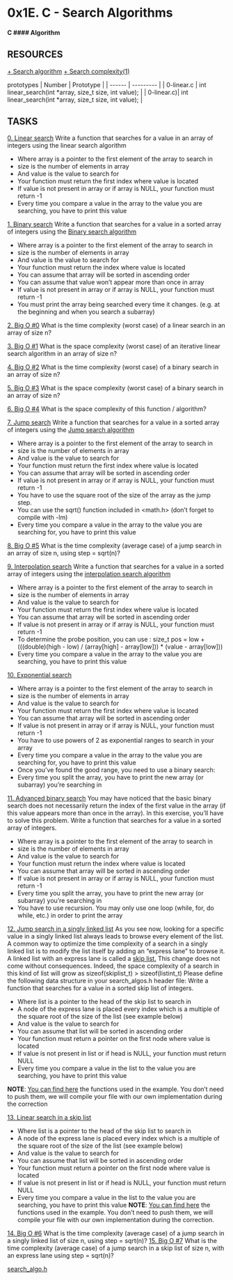 # 0x1E. C - Search Algorithms
#### C #### Algorithm


## RESOURCES
[ + Search algorithm](https://intranet.alxswe.com/rltoken/ap2kuRv8qrUMyQ0-MY3EXw)
[ + Search complexity(1)](https://intranet.alxswe.com/rltoken/QK9ENdoTyqGs0d4_M3XE3g)


prototypes
| Number | Prototype |
| ------ | --------- |
| 0-linear.c | int linear_search(int *array, size_t size, int value); |
| 0-linear.c)| int linear_search(int *array, size_t size, int value); |


## TASKS
[0. Linear search](0-linear.c)
Write a function that searches for a value in an array of integers using the linear search algorithm
 + Where array is a pointer to the first element of the array to search in
 + size is the number of elements in array
 + And value is the value to search for
 + Your function must return the first index where value is located
 + If value is not present in array or if array is NULL, your function must return -1
 + Every time you compare a value in the array to the value you are searching, you have to print this value 


 [1. Binary search](1-binary.c)
 Write a function that searches for a value in a sorted array of integers using the [Binary search algorithm](https://intranet.alxswe.com/rltoken/SnveFJhSDE7o8bEx-kGGpA)
 + Where array is a pointer to the first element of the array to search in
 + size is the number of elements in array
 + And value is the value to search for
 + Your function must return the index where value is located
 + You can assume that array will be sorted in ascending order
 + You can assume that value won’t appear more than once in array
 + If value is not present in array or if array is NULL, your function must return -1
 + You must print the array being searched every time it changes. (e.g. at the beginning and when you search a subarray)

 [2. Big O #0](2-0)
 What is the time complexity (worst case) of a linear search in an array of size n?

 [3. Big O #1](3-0)
 What is the space complexity (worst case) of an iterative linear search algorithm in an array of size n?

 [4. Big O #2](4-0)
 What is the time complexity (worst case) of a binary search in an array of size n?

 [5. Big O #3](5-0)
 What is the space complexity (worst case) of a binary search in an array of size n?

 [6. Big O #4](6-0)
 What is the space complexity of this function / algorithm?

 [7. Jump search](100-jump.c)
 Write a function that searches for a value in a sorted array of integers using the  [Jump search algorithm](https://intranet.alxswe.com/rltoken/1Op40kSYMN23JsOu6F3P1A)
 + Where array is a pointer to the first element of the array to search in
 + size is the number of elements in array
 + And value is the value to search for
 + Your function must return the first index where value is located
 + You can assume that array will be sorted in ascending order
 + If value is not present in array or if array is NULL, your function must return -1
 + You have to use the square root of the size of the array as the jump step.
 + You can use the sqrt() function included in <math.h> (don’t forget to compile with -lm)
 + Every time you compare a value in the array to the value you are searching for, you have to print this value

 [8. Big O #5](101-0)
 What is the time complexity (average case) of a jump search in an array of size n, using step = sqrt(n)?

 [9. Interpolation search](102-interpolation.c)
 Write a function that searches for a value in a sorted array of integers using the [interpolation search algorithm](https://intranet.alxswe.com/rltoken/cswpABHiyyRmGrPkzsMTyw)
 + Where array is a pointer to the first element of the array to search in
 + size is the number of elements in array
 + And value is the value to search for
 + Your function must return the first index where value is located
 + You can assume that array will be sorted in ascending order
 + If value is not present in array or if array is NULL, your function must return -1
 + To determine the probe position, you can use : size_t pos = low + (((double)(high - low) / (array[high] - array[low])) * (value - array[low]))
 + Every time you compare a value in the array to the value you are searching, you have to print this value

 [10. Exponential search](103-exponential.c) 
 + Where array is a pointer to the first element of the array to search in
 + size is the number of elements in array
 + And value is the value to search for
 + Your function must return the first index where value is located
 + You can assume that array will be sorted in ascending order
 + If value is not present in array or if array is NULL, your function must return -1
 + You have to use powers of 2 as exponential ranges to search in your array
 + Every time you compare a value in the array to the value you are searching for, you have to print this value
 + Once you’ve found the good range, you need to use a binary search: 
  + Every time you split the array, you have to print the new array (or subarray) you’re searching in 

 [11. Advanced binary search](104-advanced_binary.c)
 You may have noticed that the basic binary search does not necessarily return the index of the first value in the array (if this value appears more than once in the array). In this exercise, you’ll have to solve this problem.
 Write a function that searches for a value in a sorted array of integers.
 + Where array is a pointer to the first element of the array to search in
 + size is the number of elements in array
 + And value is the value to search for
 + Your function must return the index where value is located
 + You can assume that array will be sorted in ascending order
 + If value is not present in array or if array is NULL, your function must return -1
 + Every time you split the array, you have to print the new array (or subarray) you’re searching in
 + You have to use recursion. You may only use one loop (while, for, do while, etc.) in order to print the array

 [12. Jump search in a singly linked list](105-jump_list.c)
 As you see now, looking for a specific value in a singly linked list always leads to browse every element of the list. A common way to optimize the time complexity of a search in a singly linked list is to modify the list itself by adding an “express lane” to browse it. A linked list with an express lane is called a [skip list.](https://intranet.alxswe.com/rltoken/SD8K3P6iYfmYTq39XZzo_Q) This change does not come without consequences. Indeed, the space complexity of a search in this kind of list will grow as sizeof(skiplist_t) > sizeof(listint_t)
Please define the following data structure in your search_algos.h header file:
Write a function that searches for a value in a sorted skip list of integers.
 + Where list is a pointer to the head of the skip list to search in
 + A node of the express lane is placed every index which is a multiple of the square root of the size of the list (see example below)
 + And value is the value to search for
 + You can assume that list will be sorted in ascending order
 + Your function must return a pointer on the first node where value is located
 + If value is not present in list or if head is NULL, your function must return NULL
 + Every time you compare a value in the list to the value you are searching, you have to print this value

 **NOTE**: [You can find here](https://intranet.alxswe.com/rltoken/Br9jXygWf5gbgGxZI45ukA) the functions used in the example. You don’t need to push them, we will compile your file with our own implementation during the correction

[13. Linear search in a skip list](106-linear_skip.c)
 + Where list is a pointer to the head of the skip list to search in
 + A node of the express lane is placed every index which is a multiple of the square root of the size of the list (see example below)
 + And value is the value to search for
 + You can assume that list will be sorted in ascending order
 + Your function must return a pointer on the first node where value is located
 + If value is not present in list or if head is NULL, your function must return NULL
 + Every time you compare a value in the list to the value you are searching, you have to print this value 
 **NOTE**: [You can find here](https://intranet.alxswe.com/rltoken/Br9jXygWf5gbgGxZI45ukA) the functions used in the example. You don’t need to push them, we will compile your file with our own implementation during the correction.

 [14. Big O #6](107-0)
 What is the time complexity (average case) of a jump search in a singly linked list of size n, using step = sqrt(n)?
 [15. Big O #7](108-0)
 What is the time complexity (average case) of a jump search in a skip list of size n, with an express lane using step = sqrt(n)?

[search_algo.h](search_algos.h)


